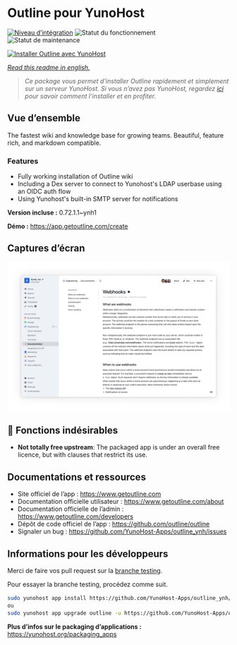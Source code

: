 <!--
N.B.: This README was automatically generated by https://github.com/YunoHost/apps/tree/master/tools/README-generator
It shall NOT be edited by hand.
-->

# Outline pour YunoHost

[![Niveau d’intégration](https://dash.yunohost.org/integration/outline.svg)](https://dash.yunohost.org/appci/app/outline) ![Statut du fonctionnement](https://ci-apps.yunohost.org/ci/badges/outline.status.svg) ![Statut de maintenance](https://ci-apps.yunohost.org/ci/badges/outline.maintain.svg)

[![Installer Outline avec YunoHost](https://install-app.yunohost.org/install-with-yunohost.svg)](https://install-app.yunohost.org/?app=outline)

*[Read this readme in english.](./README.md)*

> *Ce package vous permet d’installer Outline rapidement et simplement sur un serveur YunoHost.
Si vous n’avez pas YunoHost, regardez [ici](https://yunohost.org/#/install) pour savoir comment l’installer et en profiter.*

## Vue d’ensemble

The fastest wiki and knowledge base for growing teams. Beautiful, feature rich, and markdown compatible.

### Features

- Fully working installation of Outline wiki
- Including a Dex server to connect to Yunohost's LDAP userbase using an OIDC auth flow
- Using Yunohost's built-in SMTP server for notifications


**Version incluse :** 0.72.1.1~ynh1

**Démo :** https://app.getoutline.com/create

## Captures d’écran

![Capture d’écran de Outline](./doc/screenshots/outline_screenshot.png)

## :red_circle: Fonctions indésirables

- **Not totally free upstream**: The packaged app is under an overall free licence, but with clauses that restrict its use.

## Documentations et ressources

* Site officiel de l’app : <https://www.getoutline.com>
* Documentation officielle utilisateur : <https://www.getoutline.com/about>
* Documentation officielle de l’admin : <https://www.getoutline.com/developers>
* Dépôt de code officiel de l’app : <https://github.com/outline/outline>
* Signaler un bug : <https://github.com/YunoHost-Apps/outline_ynh/issues>

## Informations pour les développeurs

Merci de faire vos pull request sur la [branche testing](https://github.com/YunoHost-Apps/outline_ynh/tree/testing).

Pour essayer la branche testing, procédez comme suit.

``` bash
sudo yunohost app install https://github.com/YunoHost-Apps/outline_ynh/tree/testing --debug
ou
sudo yunohost app upgrade outline -u https://github.com/YunoHost-Apps/outline_ynh/tree/testing --debug
```

**Plus d’infos sur le packaging d’applications :** <https://yunohost.org/packaging_apps>